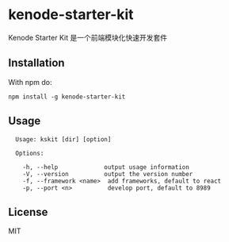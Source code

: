 # kenode-starter-kit
Kenode Starter Kit 是一个前端模块化快速开发套件

## Installation
With npm do:
```
npm install -g kenode-starter-kit
```

## Usage

```
  Usage: kskit [dir] [option]

  Options:

    -h, --help             output usage information
    -V, --version          output the version number
    -f, --framework <name>  add frameworks, default to react
    -p, --port <n>          develop port, default to 8989
```

## License

MIT